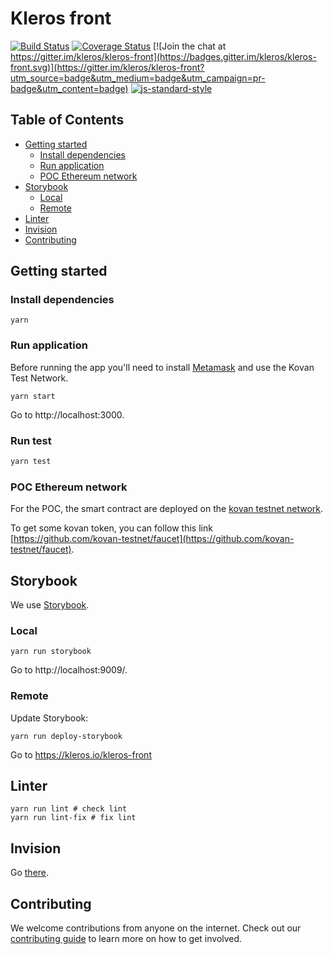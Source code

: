# Kleros front

[![Build Status](https://travis-ci.org/kleros/kleros-front.svg?branch=master)](https://travis-ci.org/kleros/kleros-front) [![Coverage Status](https://coveralls.io/repos/github/kleros/kleros-front/badge.svg)](https://coveralls.io/github/kleros/kleros-front) [![Join the chat at https://gitter.im/kleros/kleros-front](https://badges.gitter.im/kleros/kleros-front.svg)](https://gitter.im/kleros/kleros-front?utm_source=badge&utm_medium=badge&utm_campaign=pr-badge&utm_content=badge)
[![js-standard-style](https://img.shields.io/badge/code%20style-standard-brightgreen.svg)](https://github.com/standard/standard)

## Table of Contents

* [Getting started](#getting-started)
  * [Install dependencies](#install-dependencies)
  * [Run application](#run-application)
  * [POC Ethereum network](#poc-ethereum-network)
* [Storybook](#storybook)
  * [Local](#local)
  * [Remote](#remote)
* [Linter](#linter)
* [Invision](#invision)
* [Contributing](#contributing)

## Getting started

### Install dependencies

```
yarn
```

### Run application

Before running the app you'll need to install [Metamask](https://metamask.io/) and use the Kovan Test Network.

```
yarn start
```

Go to http://localhost:3000.

### Run test
```bash
yarn test
```

### POC Ethereum network

For the POC, the smart contract are deployed on the
[kovan testnet network](https://kovan-testnet.github.io/website/).

To get some kovan token, you can follow this link
[https://github.com/kovan-testnet/faucet](https://github.com/kovan-testnet/faucet).

## Storybook

We use [Storybook](https://storybook.js.org/).

### Local

```
yarn run storybook
```

Go to http://localhost:9009/.

### Remote

Update Storybook:
```
yarn run deploy-storybook
```

Go to https://kleros.io/kleros-front

## Linter

```
yarn run lint # check lint
yarn run lint-fix # fix lint
```

## Invision

Go [there](https://projects.invisionapp.com/share/SRDBNEDE7#/screens/252442857).

## Contributing

We welcome contributions from anyone on the internet. Check out our [contributing guide](https://github.com/kleros/kleros.md/blob/master/quality-management/contributing.md) to learn more on how to get involved.
